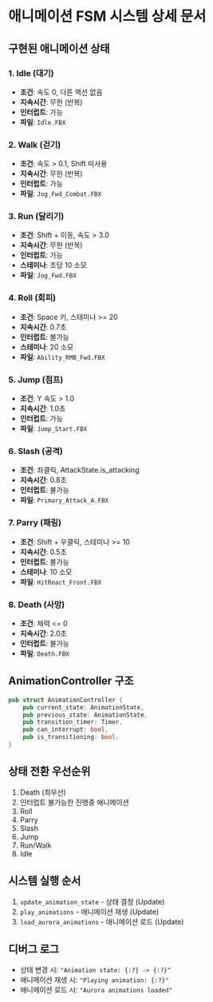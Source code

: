 # 애니메이션 FSM 시스템 상세 문서

## 구현된 애니메이션 상태

### 1. Idle (대기)
- **조건**: 속도 0, 다른 액션 없음
- **지속시간**: 무한 (반복)
- **인터럽트**: 가능
- **파일**: `Idle.FBX`

### 2. Walk (걷기)
- **조건**: 속도 > 0.1, Shift 미사용
- **지속시간**: 무한 (반복)
- **인터럽트**: 가능
- **파일**: `Jog_Fwd_Combat.FBX`

### 3. Run (달리기)
- **조건**: Shift + 이동, 속도 > 3.0
- **지속시간**: 무한 (반복)
- **인터럽트**: 가능
- **스테미나**: 초당 10 소모
- **파일**: `Jog_Fwd.FBX`

### 4. Roll (회피)
- **조건**: Space 키, 스테미나 >= 20
- **지속시간**: 0.7초
- **인터럽트**: 불가능
- **스테미나**: 20 소모
- **파일**: `Ability_RMB_Fwd.FBX`

### 5. Jump (점프)
- **조건**: Y 속도 > 1.0
- **지속시간**: 1.0초
- **인터럽트**: 가능
- **파일**: `Jump_Start.FBX`

### 6. Slash (공격)
- **조건**: 좌클릭, AttackState.is_attacking
- **지속시간**: 0.8초
- **인터럽트**: 불가능
- **파일**: `Primary_Attack_A.FBX`

### 7. Parry (패링)
- **조건**: Shift + 우클릭, 스테미나 >= 10
- **지속시간**: 0.5초
- **인터럽트**: 불가능
- **스테미나**: 10 소모
- **파일**: `HitReact_Front.FBX`

### 8. Death (사망)
- **조건**: 체력 <= 0
- **지속시간**: 2.0초
- **인터럽트**: 불가능
- **파일**: `Death.FBX`

## AnimationController 구조

```rust
pub struct AnimationController {
    pub current_state: AnimationState,
    pub previous_state: AnimationState,
    pub transition_timer: Timer,
    pub can_interrupt: bool,
    pub is_transitioning: bool,
}
```

## 상태 전환 우선순위

1. Death (최우선)
2. 인터럽트 불가능한 진행중 애니메이션
3. Roll
4. Parry
5. Slash
6. Jump
7. Run/Walk
8. Idle

## 시스템 실행 순서

1. `update_animation_state` - 상태 결정 (Update)
2. `play_animations` - 애니메이션 재생 (Update)
3. `load_aurora_animations` - 애니메이션 로드 (Update)

## 디버그 로그

- 상태 변경 시: `"Animation state: {:?} -> {:?}"`
- 애니메이션 재생 시: `"Playing animation: {:?}"`
- 애니메이션 로드 시: `"Aurora animations loaded"`